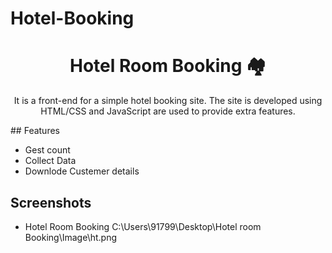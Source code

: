 # Hotel-Booking
<h1 align="center"> Hotel Room Booking  🏘️</h1> 
<p align="center">
  It is a front-end for a simple hotel booking site. The site is developed using HTML/CSS and JavaScript are used to provide extra features.
</p>
## Features

- Gest count
- Collect Data
- Downlode Custemer details

## Screenshots

- Hotel Room Booking
C:\Users\91799\Desktop\Hotel room Booking\Image\ht.png
